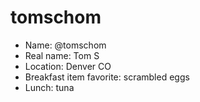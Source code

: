 # tomschom

* Name: @tomschom
* Real name: Tom S
* Location: Denver CO
* Breakfast item favorite: scrambled eggs
* Lunch: tuna
